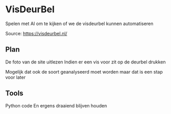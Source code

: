 # VisDeurBel
Spelen met AI om te kijken of we de visdeurbel kunnen automatiseren

Source: https://visdeurbel.nl/

## Plan
De foto van de site uitlezen
Indien er een vis voor zit op de deurbel drukken

Mogelijk dat ook de soort geanalyseerd moet worden maar dat is een stap voor later

## Tools
Python code
En ergens draaiend blijven houden
